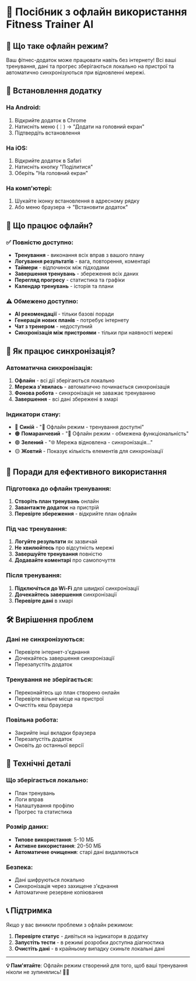 # 📱 Посібник з офлайн використання Fitness Trainer AI

## 🌟 Що таке офлайн режим?

Ваш фітнес-додаток може працювати навіть без інтернету! Всі ваші тренування, дані та прогрес зберігаються локально на пристрої та автоматично синхронізуються при відновленні мережі.

## 🚀 Встановлення додатку

### На Android:
1. Відкрийте додаток в Chrome
2. Натисніть меню (⋮) → "Додати на головний екран"
3. Підтвердіть встановлення

### На iOS:
1. Відкрийте додаток в Safari
2. Натисніть кнопку "Поділитися" 
3. Оберіть "На головний екран"

### На комп'ютері:
1. Шукайте іконку встановлення в адресному рядку
2. Або меню браузера → "Встановити додаток"

## 💪 Що працює офлайн?

### ✅ Повністю доступно:
- **Тренування** - виконання всіх вправ з вашого плану
- **Логування результатів** - вага, повторення, коментарі
- **Таймери** - відпочинок між підходами
- **Завершення тренувань** - збереження всіх даних
- **Перегляд прогресу** - статистика та графіки
- **Календар тренувань** - історія та плани

### ⚠️ Обмежено доступно:
- **AI рекомендації** - тільки базові поради
- **Генерація нових планів** - потребує інтернету
- **Чат з тренером** - недоступний
- **Синхронізація між пристроями** - тільки при наявності мережі

## 🔄 Як працює синхронізація?

### Автоматична синхронізація:
1. **Офлайн** - всі дії зберігаються локально
2. **Мережа з'явилась** - автоматично починається синхронізація
3. **Фонова робота** - синхронізація не заважає тренуванню
4. **Завершення** - всі дані збережені в хмарі

### Індикатори стану:
- 🔵 **Синій** - "💪 Офлайн режим - тренування доступні"
- 🟠 **Помаранчевий** - "📵 Офлайн режим - обмежена функціональність"
- 🟢 **Зелений** - "🌐 Мережа відновлена - синхронізація..."
- 🟡 **Жовтий** - Показує кількість елементів для синхронізації

## 🎯 Поради для ефективного використання

### Підготовка до офлайн тренування:
1. **Створіть план тренувань** онлайн
2. **Завантажте додаток** на пристрій
3. **Перевірте збереження** - відкрийте план офлайн

### Під час тренування:
1. **Логуйте результати** як зазвичай
2. **Не хвилюйтесь** про відсутність мережі
3. **Завершуйте тренування** повністю
4. **Додавайте коментарі** про самопочуття

### Після тренування:
1. **Підключіться до Wi-Fi** для швидкої синхронізації
2. **Дочекайтесь завершення** синхронізації
3. **Перевірте дані** в хмарі

## 🛠️ Вирішення проблем

### Дані не синхронізуються:
- Перевірте інтернет-з'єднання
- Дочекайтесь завершення синхронізації
- Перезапустіть додаток

### Тренування не зберігається:
- Переконайтесь що план створено онлайн
- Перевірте вільне місце на пристрої
- Очистіть кеш браузера

### Повільна робота:
- Закрийте інші вкладки браузера
- Перезапустіть додаток
- Оновіть до останньої версії

## 🔧 Технічні деталі

### Що зберігається локально:
- План тренувань
- Логи вправ
- Налаштування профілю
- Прогрес та статистика

### Розмір даних:
- **Типове використання**: 5-10 МБ
- **Активне використання**: 20-50 МБ
- **Автоматичне очищення**: старі дані видаляються

### Безпека:
- Дані шифруються локально
- Синхронізація через захищене з'єднання
- Автоматичне резервне копіювання

## 📞 Підтримка

Якщо у вас виникли проблеми з офлайн режимом:

1. **Перевірте статус** - дивіться на індикатори в додатку
2. **Запустіть тести** - в режимі розробки доступна діагностика
3. **Очистіть дані** - в крайньому випадку скиньте локальні дані

---

**💡 Пам'ятайте**: Офлайн режим створений для того, щоб ваші тренування ніколи не зупинялись! 🏋️‍♀️
